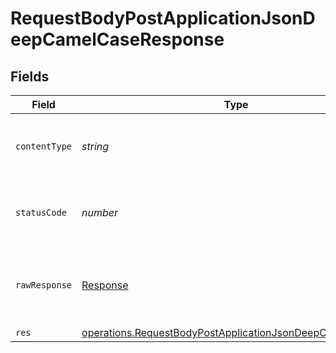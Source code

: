 # RequestBodyPostApplicationJsonDeepCamelCaseResponse


## Fields

| Field                                                                                                                                         | Type                                                                                                                                          | Required                                                                                                                                      | Description                                                                                                                                   | Example                                                                                                                                       |
| --------------------------------------------------------------------------------------------------------------------------------------------- | --------------------------------------------------------------------------------------------------------------------------------------------- | --------------------------------------------------------------------------------------------------------------------------------------------- | --------------------------------------------------------------------------------------------------------------------------------------------- | --------------------------------------------------------------------------------------------------------------------------------------------- |
| `contentType`                                                                                                                                 | *string*                                                                                                                                      | :heavy_check_mark:                                                                                                                            | HTTP response content type for this operation                                                                                                 |                                                                                                                                               |
| `statusCode`                                                                                                                                  | *number*                                                                                                                                      | :heavy_check_mark:                                                                                                                            | HTTP response status code for this operation                                                                                                  |                                                                                                                                               |
| `rawResponse`                                                                                                                                 | [Response](https://developer.mozilla.org/en-US/docs/Web/API/Response)                                                                         | :heavy_check_mark:                                                                                                                            | Raw HTTP response; suitable for custom response parsing                                                                                       |                                                                                                                                               |
| `res`                                                                                                                                         | [operations.RequestBodyPostApplicationJsonDeepCamelCaseRes](../../../sdk/models/operations/requestbodypostapplicationjsondeepcamelcaseres.md) | :heavy_minus_sign:                                                                                                                            | OK                                                                                                                                            | {"json":"..."}                                                                                                                                |